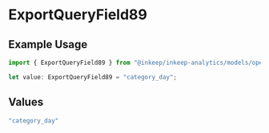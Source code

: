 # ExportQueryField89

## Example Usage

```typescript
import { ExportQueryField89 } from "@inkeep/inkeep-analytics/models/operations";

let value: ExportQueryField89 = "category_day";
```

## Values

```typescript
"category_day"
```